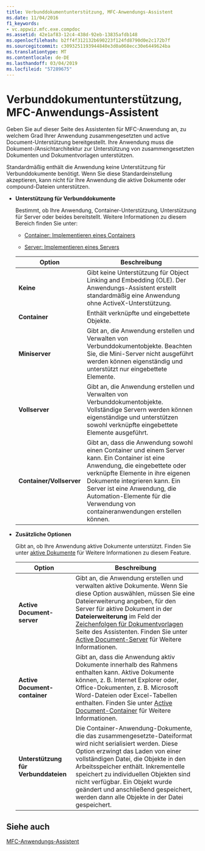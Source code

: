 ```yaml
---
title: Verbunddokumentunterstützung, MFC-Anwendungs-Assistent
ms.date: 11/04/2016
f1_keywords:
- vc.appwiz.mfc.exe.compdoc
ms.assetid: 42e1af83-12c4-438d-92eb-13835afdb148
ms.openlocfilehash: b2ff4f312132b690223f124fd8790d0e2c172b7f
ms.sourcegitcommit: c3093251193944840e3d0a068ecc30e6449624ba
ms.translationtype: MT
ms.contentlocale: de-DE
ms.lasthandoff: 03/04/2019
ms.locfileid: "57289675"
---
```

# <a name="compound-document-support-mfc-application-wizard"></a>Verbunddokumentunterstützung, MFC-Anwendungs-Assistent

Geben Sie auf dieser Seite des Assistenten für MFC-Anwendung an, zu welchem Grad Ihrer Anwendung zusammengesetzten und active Document-Unterstützung bereitgestellt. Ihre Anwendung muss die Dokument-/Ansichtarchitektur zur Unterstützung von zusammengesetzten Dokumenten und Dokumentvorlagen unterstützen.

Standardmäßig enthält die Anwendung keine Unterstützung für Verbunddokumente benötigt. Wenn Sie diese Standardeinstellung akzeptieren, kann nicht für Ihre Anwendung die aktive Dokumente oder compound-Dateien unterstützen.

- **Unterstützung für Verbunddokumente**

  Bestimmt, ob Ihre Anwendung, Container-Unterstützung, Unterstützung für Server oder beides bereitstellt. Weitere Informationen zu diesem Bereich finden Sie unter:

  - [Container: Implementieren eines Containers](../../mfc/containers-implementing-a-container.md)

  - [Server: Implementieren eines Servers](../../mfc/servers-implementing-a-server.md)

  |Option|Beschreibung|
  |------------|-----------------|
  |**Keine**|Gibt keine Unterstützung für Object Linking and Embedding (OLE). Der Anwendungs-Assistent erstellt standardmäßig eine Anwendung ohne ActiveX-Unterstützung.|
  |**Container**|Enthält verknüpfte und eingebettete Objekte.|
  |**Miniserver**|Gibt an, die Anwendung erstellen und Verwalten von Verbunddokumentobjekte. Beachten Sie, die Mini-Server nicht ausgeführt werden können eigenständig und unterstützt nur eingebettete Elemente.|
  |**Vollserver**|Gibt an, die Anwendung erstellen und Verwalten von Verbunddokumentobjekte. Vollständige Servern werden können eigenständige und unterstützen sowohl verknüpfte eingebettete Elemente ausgeführt.|
  |**Container/Vollserver**|Gibt an, dass die Anwendung sowohl einen Container und einem Server kann. Ein Container ist eine Anwendung, die eingebettete oder verknüpfte Elemente in ihre eigenen Dokumente integrieren kann. Ein Server ist eine Anwendung, die Automation-Elemente für die Verwendung von containeranwendungen erstellen können.|

- **Zusätzliche Optionen**

  Gibt an, ob Ihre Anwendung aktive Dokumente unterstützt. Finden Sie unter [aktive Dokumente](../../mfc/active-documents.md) für Weitere Informationen zu diesem Feature.

  |Option|Beschreibung|
  |------------|-----------------|
  |**Active Document-server**|Gibt an, die Anwendung erstellen und verwalten aktive Dokumente. Wenn Sie diese Option auswählen, müssen Sie eine Dateierweiterung angeben, für den Server für aktive Dokument in der **Dateierweiterung** im Feld der [Zeichenfolgen für Dokumentvorlagen](../../mfc/reference/document-template-strings-mfc-application-wizard.md) Seite des Assistenten. Finden Sie unter [Active Document-Server](../../mfc/active-document-servers.md) für Weitere Informationen.|
  |**Active Document-container**|Gibt an, dass die Anwendung aktiv Dokumente innerhalb des Rahmens enthalten kann. Aktive Dokumente können, z. B. Internet Explorer oder, Office-Dokumenten, z. B. Microsoft Word-Dateien oder Excel-Tabellen enthalten. Finden Sie unter [Active Document-Container](../../mfc/active-document-containment.md) für Weitere Informationen.|
  |**Unterstützung für Verbunddateien**|Die Container-Anwendung-Dokumente, die das zusammengesetzte-Dateiformat wird nicht serialisiert werden. Diese Option erzwingt das Laden von einer vollständigen Datei, die Objekte in den Arbeitsspeicher enthält. Inkrementelle speichert zu individuellen Objekten sind nicht verfügbar. Ein Objekt wurde geändert und anschließend gespeichert, werden dann alle Objekte in der Datei gespeichert.|

## <a name="see-also"></a>Siehe auch

[MFC-Anwendungs-Assistent](../../mfc/reference/mfc-application-wizard.md)
